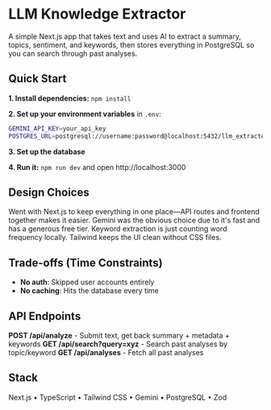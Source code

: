 # LLM Knowledge Extractor

A simple Next.js app that takes text and uses AI to extract a summary, topics, sentiment, and keywords, then stores everything in PostgreSQL so you can search through past analyses.

## Quick Start

**1. Install dependencies:** `npm install`

**2. Set up your environment variables** in `.env`:
```bash
GEMINI_API_KEY=your_api_key
POSTGRES_URL=postgresql://username:password@localhost:5432/llm_extractor
```

**3. Set up the database**

**4. Run it:** `npm run dev` and open http://localhost:3000

## Design Choices

Went with Next.js to keep everything in one place—API routes and frontend together makes it easier. Gemini was the obvious choice due to it's fast and has a generous free tier. Keyword extraction is just counting word frequency locally. Tailwind keeps the UI clean without CSS files.

## Trade-offs (Time Constraints)

- **No auth**: Skipped user accounts entirely
- **No caching**: Hits the database every time

## API Endpoints

**POST /api/analyze** - Submit text, get back summary + metadata + keywords
**GET /api/search?query=xyz** - Search past analyses by topic/keyword
**GET /api/analyses** - Fetch all past analyses

## Stack

Next.js • TypeScript • Tailwind CSS • Gemini • PostgreSQL • Zod
